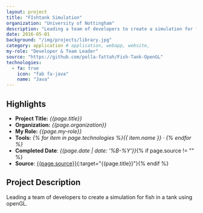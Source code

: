```yaml
---
layout: project
title: "FIshtank Simulation"
organization: "University of Nottingham"
description: "Leading a team of developers to create a simulation for fish in a tank using openGL."
date: 2016-05-01
background: "/img/projects/library.jpg"
category: application # application, webapp, website,
my-role: "Developer & Team Leader"
source: "https://github.com/polla-fattah/Fish-Tank-OpenGL"
technologies:
  - fa: true
    icon: "fab fa-java"
    name: "Java"
---
```


## Highlights

- **Project Title:** _{{page.title}}_
- **Organization:** _{{page.organization}}_
- **My Role:** _{{page.my-role}}_
- **Tools:** _{% for item in page.technologies %}{{ item.name }}&nbsp;&middot;&nbsp;{% endfor %}_
- **Completed Date**: _{{page.date  | date: '%B-%Y'}}_{% if page.source != "" %}
- **Source**: [{{page.source}}]({{page.source}}){:target="{{page.title}}"}{% endif %}

## Project Description

Leading a team of developers to create a simulation for fish in a tank using openGL.
